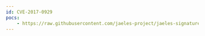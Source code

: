 ```yaml
---
id: CVE-2017-0929
pocs:
    - https://raw.githubusercontent.com/jaeles-project/jaeles-signatures/master/cves/dotnetnuke-imagehandler-ssrf-cve-2017-0929.yaml
---
```

